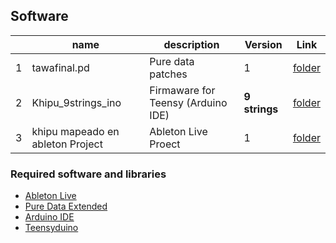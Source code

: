 ## Software
|    | name		          | description 	| Version | Link |  
|----|------------------|---------------|---------|---------------------------------------------------------------------|
| 1  | tawafinal.pd  | Pure data patches | 1 |[folder](/puredata/) |
| 2  | Khipu_9strings_ino | Firmaware for Teensy (Arduino IDE) | **9 strings** | [folder](Khipu_9strings_ino/)|
| 3  | khipu mapeado en ableton Project | Ableton Live Proect | 1 | [folder](ableton/)


### Required software and libraries
- [Ableton Live](https://www.ableton.com/en/)
- [Pure Data Extended](https://www.ableton.com/en/)  
- [Arduino IDE](https://www.arduino.cc/en/software)  
- [Teensyduino](https://www.pjrc.com/teensy/teensyduino.html)
